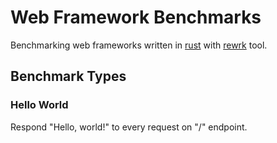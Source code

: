 # Web Framework Benchmarks

Benchmarking web frameworks written in [rust] with [rewrk] tool.

## Benchmark Types

### Hello World

Respond "Hello, world!" to every request on "/" endpoint.

[rewrk]: https://github.com/ChillFish8/rewrk
[rust]: https://github.com/rust-lang/rust
